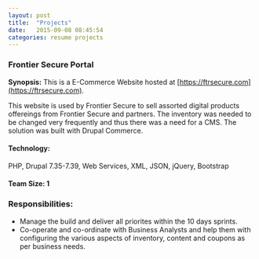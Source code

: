 ```yaml
---
layout: post
title:  "Projects"
date:   2015-09-08 08:45:54
categories: resume projects
---
```

### Frontier Secure Portal ###

<b>Synopsis:</b> This is a E-Commerce Website hosted at [https://ftrsecure.com](https://ftrsecure.com). 

This website is used by Frontier Secure to sell assorted digital products offereings from Frontier Secure and partners.
The inventory was needed to be changed very frequently and thus there was a need for a CMS. The solution was built with Drupal Commerce.

#### Technology: #### 
PHP, Drupal 7.35-7.39, Web Services, XML, JSON, jQuery, Bootstrap

#### Team Size: 1 ####

### Responsibilities: ###
 - Manage the build and deliver all priorites within the 10 days sprints.
 - Co-operate and co-ordinate with Business Analysts and help them with configuring the various aspects of inventory, content and coupons as per business needs.